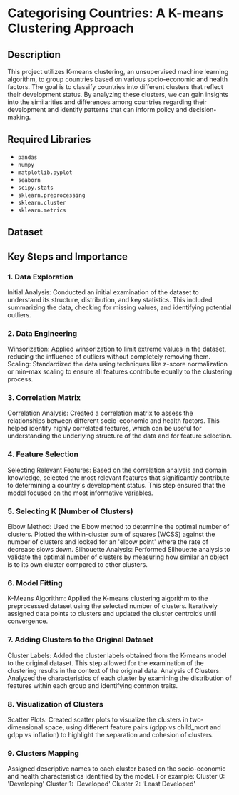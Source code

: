 # Categorising Countries: A K-means Clustering Approach

## Description
This project utilizes K-means clustering, an unsupervised machine learning algorithm, to group countries based on various socio-economic and health factors. The goal is to classify countries into different clusters that reflect their development status. By analyzing these clusters, we can gain insights into the similarities and differences among countries regarding their development and identify patterns that can inform policy and decision-making.

## Required Libraries
- `pandas`
- `numpy`
- `matplotlib.pyplot`
- `seaborn`
- `scipy.stats`
- `sklearn.preprocessing`
- `sklearn.cluster`
- `sklearn.metrics`

## Dataset


## Key Steps and Importance

### 1. Data Exploration
Initial Analysis: Conducted an initial examination of the dataset to understand its structure, distribution, and key statistics. This included summarizing the data, checking for missing values, and identifying potential outliers.
### 2. Data Engineering
Winsorization: Applied winsorization to limit extreme values in the dataset, reducing the influence of outliers without completely removing them.
Scaling: Standardized the data using techniques like z-score normalization or min-max scaling to ensure all features contribute equally to the clustering process.
### 3. Correlation Matrix
Correlation Analysis: Created a correlation matrix to assess the relationships between different socio-economic and health factors. This helped identify highly correlated features, which can be useful for understanding the underlying structure of the data and for feature selection.
### 4. Feature Selection
Selecting Relevant Features: Based on the correlation analysis and domain knowledge, selected the most relevant features that significantly contribute to determining a country's development status. This step ensured that the model focused on the most informative variables.
### 5. Selecting K (Number of Clusters)
Elbow Method: Used the Elbow method to determine the optimal number of clusters. Plotted the within-cluster sum of squares (WCSS) against the number of clusters and looked for an 'elbow point' where the rate of decrease slows down.
Silhouette Analysis: Performed Silhouette analysis to validate the optimal number of clusters by measuring how similar an object is to its own cluster compared to other clusters.
### 6. Model Fitting
K-Means Algorithm: Applied the K-means clustering algorithm to the preprocessed dataset using the selected number of clusters. Iteratively assigned data points to clusters and updated the cluster centroids until convergence.
### 7. Adding Clusters to the Original Dataset
Cluster Labels: Added the cluster labels obtained from the K-means model to the original dataset. This step allowed for the examination of the clustering results in the context of the original data.
Analysis of Clusters: Analyzed the characteristics of each cluster by examining the distribution of features within each group and identifying common traits.
### 8. Visualization of Clusters
Scatter Plots: Created scatter plots to visualize the clusters in two-dimensional space, using different feature pairs (gdpp vs child_mort and gdpp vs inflation) to highlight the separation and cohesion of clusters.
### 9. Clusters Mapping
Assigned descriptive names to each cluster based on the socio-economic and health characteristics identified by the model. For example:
Cluster 0: 'Developing'
Cluster 1: 'Developed'
Cluster 2: 'Least Developed'
